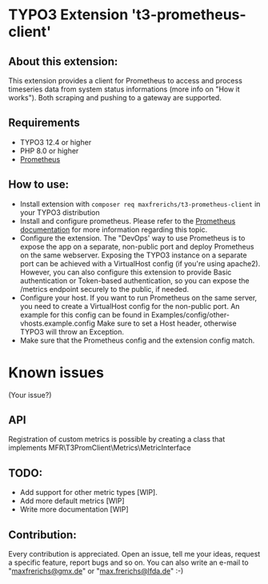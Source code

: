 # TYPO3 Extension 't3-prometheus-client'

## About this extension:
This extension provides a client for Prometheus to access and process timeseries data from system status informations (more info on "How it works"). 
Both scraping and pushing to a gateway are supported.

## Requirements
* TYPO3 12.4 or higher
* PHP 8.0 or higher
* [Prometheus](https://prometheus.io/)

## How to use:
* Install extension with ```composer req maxfrerichs/t3-prometheus-client``` in your TYPO3 distribution
* Install and configure prometheus. Please refer to the [Prometheus documentation](https://prometheus.io/docs/introduction/overview/) for more information regarding this topic.
* Configure the extension. The "DevOps' way to use Prometheus is to expose the app on a separate, non-public port and deploy Prometheus on the same webserver.
  Exposing the TYPO3 instance on a separate port can be achieved with a VirtualHost config (if you're using apache2).
  However, you can also configure this extension to provide Basic authentication or Token-based authentication, so you can expose the /metrics endpoint securely to the public, if needed.
* Configure your host. If you want to run Prometheus on the same server, you need to create a VirtualHost config for the non-public port. An example for this config can be found in Examples/config/other-vhosts.example.config
  Make sure to set a Host header, otherwise TYPO3 will throw an Exception.
* Make sure that the Prometheus config and the extension config match.

# Known issues
(Your issue?)

## API
Registration of custom metrics is possible by creating a class that implements MFR\T3PromClient\Metrics\MetricInterface

## TODO:
* Add support for other metric types [WIP].
* Add more default metrics [WIP]
* Write more documentation [WIP]

## Contribution:
Every contribution is appreciated. Open an issue, tell me your ideas, request a specific feature, report bugs and so on. You can also write an e-mail to "maxfrerichs@gmx.de" or "max.frerichs@lfda.de" :-)

